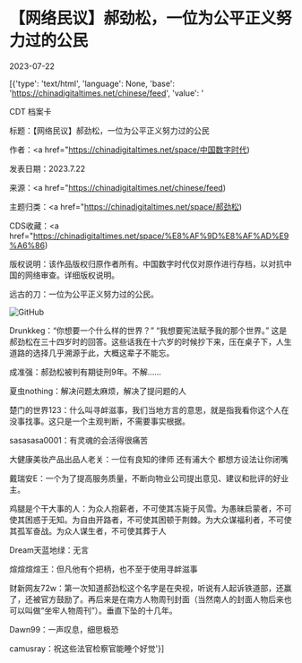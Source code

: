# 【网络民议】郝劲松，一位为公平正义努力过的公民

2023-07-22

[{'type': 'text/html', 'language': None, 'base': 'https://chinadigitaltimes.net/chinese/feed', 'value': '

CDT 档案卡

标题：【网络民议】郝劲松，一位为公平正义努力过的公民

作者：<a href="https://chinadigitaltimes.net/space/中国数字时代)

发表日期：2023.7.22

来源：<a href="https://chinadigitaltimes.net/chinese/feed)

主题归类：<a href="https://chinadigitaltimes.net/space/郝劲松)

CDS收藏：<a href="https://chinadigitaltimes.net/space/%E8%AF%9D%E8%AF%AD%E9%A6%86)

版权说明：该作品版权归原作者所有。中国数字时代仅对原作进行存档，以对抗中国的网络审查。详细版权说明。





远古的刀：一位为公平正义努力过的公民。

![GitHub](https://chinadigitaltimes.net/chinese/files/2023/07/5e1806b3ly1hg5xebv3ddj20yi1fqtnf.jpeg)

Drunkkeg：“你想要一个什么样的世界？” “我想要宪法赋予我的那个世界。” 这是郝劲松在三十四岁时的回答。这些话我在十六岁的时候抄下来，压在桌子下，人生道路的选择几乎溯源于此，大概这辈子不能忘。

成准强：郝劲松被判有期徒刑9年。不解……

夏虫nothing：解决问题太麻烦，解决了提问题的人

楚门的世界123：什么叫寻衅滋事，我们当地方言的意思，就是指我看你这个人在没事找事。这只是一个主观判断，不需要事实根据。

sasasasa0001：有灵魂的会活得很痛苦

大健康美妆产品出品人老关：一位有良知的律师 还有浦大个 都想方设法让你闭嘴

戴瑞安E：一个为了提高服务质量，不断向物业公司提出意见、建议和批评的好业主。

鸡腿是个干大事的人：为众人抱薪者，不可使其冻毙于风雪。为愚昧启蒙者，不可使其困惑于无知。为自由开路者，不可使其困顿于荆棘。为大众谋福利者，不可使其孤军奋战。为众人谋生者，不可使其葬于人

Dream天蓝地绿：无言

煊煊煊煊王：但凡他有个把柄，也不至于使用寻衅滋事

财新网友72w：第一次知道郝劲松这个名字是在央视，听说有人起诉铁道部，还赢了，还被官方鼓励了。再后来是在南方人物周刊封面（当然南人的封面人物后来也可以叫做“坐牢人物周刊”）。垂直下坠的十几年。

Dawn99：一声叹息，细思极恐

camusray：祝这些法官检察官能睡个好觉'}]